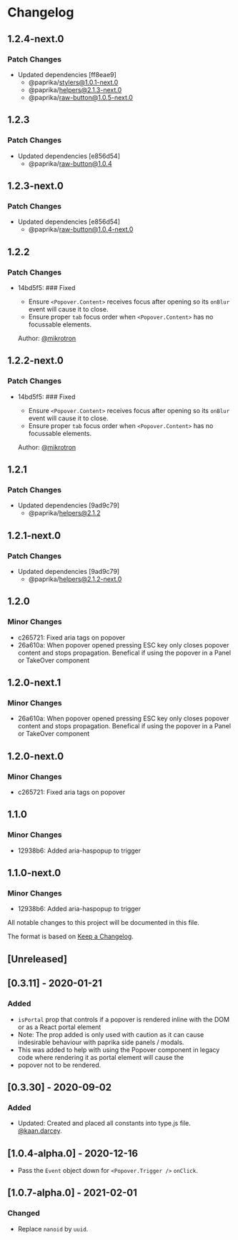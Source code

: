 # Changelog

## 1.2.4-next.0

### Patch Changes

- Updated dependencies [ff8eae9]
  - @paprika/stylers@1.0.1-next.0
  - @paprika/helpers@2.1.3-next.0
  - @paprika/raw-button@1.0.5-next.0

## 1.2.3

### Patch Changes

- Updated dependencies [e856d54]
  - @paprika/raw-button@1.0.4

## 1.2.3-next.0

### Patch Changes

- Updated dependencies [e856d54]
  - @paprika/raw-button@1.0.4-next.0

## 1.2.2

### Patch Changes

- 14bd5f5: ### Fixed

  - Ensure `<Popover.Content>` receives focus after opening so its `onBlur` event will cause it to close.
  - Ensure proper `tab` focus order when `<Popover.Content>` has no focussable elements.

  Author: [@mikrotron](https://github.com/mikrotron)

## 1.2.2-next.0

### Patch Changes

- 14bd5f5: ### Fixed

  - Ensure `<Popover.Content>` receives focus after opening so its `onBlur` event will cause it to close.
  - Ensure proper `tab` focus order when `<Popover.Content>` has no focussable elements.

  Author: [@mikrotron](https://github.com/mikrotron)

## 1.2.1

### Patch Changes

- Updated dependencies [9ad9c79]
  - @paprika/helpers@2.1.2

## 1.2.1-next.0

### Patch Changes

- Updated dependencies [9ad9c79]
  - @paprika/helpers@2.1.2-next.0

## 1.2.0

### Minor Changes

- c265721: Fixed aria tags on popover
- 26a610a: When popover opened pressing ESC key only closes popover content and stops propagation. Benefical if using the popover in a Panel or TakeOver component

## 1.2.0-next.1

### Minor Changes

- 26a610a: When popover opened pressing ESC key only closes popover content and stops propagation. Benefical if using the popover in a Panel or TakeOver component

## 1.2.0-next.0

### Minor Changes

- c265721: Fixed aria tags on popover

## 1.1.0

### Minor Changes

- 12938b6: Added aria-haspopup to trigger

## 1.1.0-next.0

### Minor Changes

- 12938b6: Added aria-haspopup to trigger

All notable changes to this project will be documented in this file.

The format is based on [Keep a Changelog](https://keepachangelog.com/en/1.0.0/).

## [Unreleased]

## [0.3.11] - 2020-01-21

### Added

- `isPortal` prop that controls if a popover is rendered inline with the DOM or as a React portal element
- Note: The prop added is only used with caution as it can cause indesirable behaviour with paprika side panels / modals.
- This was added to help with using the Popover component in legacy code where rendering it as portal element will cause the
- popover not to be rendered.

## [0.3.30] - 2020-09-02

### Added

- Updated: Created and placed all constants into type.js file. [@kaan.darcey](https://github.com/KDarcey).

## [1.0.4-alpha.0] - 2020-12-16

- Pass the `Event` object down for `<Popover.Trigger />` `onClick`.

## [1.0.7-alpha.0] - 2021-02-01

### Changed

- Replace `nanoid` by `uuid`.
